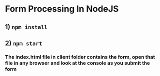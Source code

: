 # Form Processing In NodeJS

## 1) `npm install`

## 2) `npm start`

### The index.html file in client folder contains the form, open that file in any browser and look at the console as you submit the form
